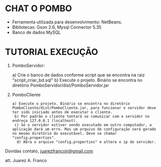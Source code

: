 # CHAT O POMBO

- Ferramenta utilizada para desenvolvimento: NetBeans. 
- Bibliotecas: Gson 2.6, Mysql Connector 5.35
- Banco de dados MySQL


# TUTORIAL EXECUÇÃO

1. PomboServidor:

	a) Crie o banco de dados conforme script que se encontra na raiz   "script_criar_bd.sql"
        b) Execute o projeto. Binário se encontra no diretório PomboServidor/dist/PomboServidor.jar
 
2. PomboCliente

       a) Execute o projeto. Binário se encontra no diretório PomboCliente/dist/PomboCliente.jar, para funcionar o servidor deve ter sido iniciado antes de executar o cliente.
        b) Por padrão o cliente tentará se comunicar com o servidor no endreço 127.0.0.1 (localhost).
        c) Se o servidor estiver sendo executado em outro computador, a aplicação dará um erro. Mas um arquivo de configuração será gerado no mesmo diretório do executável. Deve se chamar "config.properties".
         d) Abra o arquivo "config.properties" e altere o ip do servidor.

Dúvidas contato, juarezfrancojr@gmail.com

att. Juarez A. Franco

